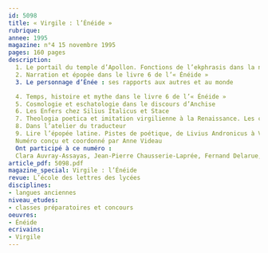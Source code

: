 ```yaml
---
id: 5098
title: « Virgile : l’Énéide »
rubrique: 
annee: 1995
magazine: n°4 15 novembre 1995
pages: 160 pages
description: 
  1. Le portail du temple d’Apollon. Fonctions de l’ekphrasis dans la narration épique
  2. Narration et épopée dans le livre 6 de l’« Énéide »
  3. Le personnage d’Énée : ses rapports aux autres et au monde

  4. Temps, histoire et mythe dans le livre 6 de l’« Énéide »
  5. Cosmologie et eschatologie dans le discours d’Anchise
  6. Les Enfers chez Silius Italicus et Stace
  7. Theologia poetica et imitation virgilienne à la Renaissance. Les champs Élysées et les limbes des justes
  8. Dans l’atelier du traducteur
  9. Lire l’épopée latine. Pistes de poétique, de Livius Andronicus à Virgile
  Numéro conçu et coordonné par Anne Videau
  Ont participé à ce numéro :
  Clara Auvray-Assayas, Jean-Pierre Chausserie-Laprée, Fernand Delarue, Marc Deramaix, Perrine Galand-Hallyn, Antoinette Novara, Joël Thomas et Anne Videau
article_pdf: 5098.pdf
magazine_special: Virgile : l’Énéide
revue: L’école des lettres des lycées
disciplines:
- langues anciennes
niveau_etudes:
- classes préparatoires et concours
oeuvres:
- Énéide
ecrivains:
- Virgile
---
```


